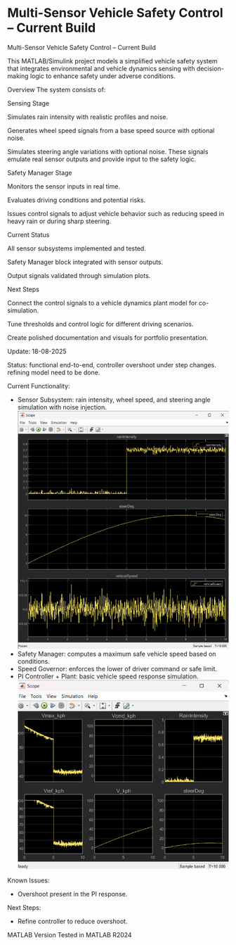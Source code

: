 # Multi-Sensor Vehicle Safety Control – Current Build


Multi-Sensor Vehicle Safety Control – Current Build

This MATLAB/Simulink project models a simplified vehicle safety system that integrates environmental and vehicle dynamics sensing with decision-making logic to enhance safety under adverse conditions.

Overview
The system consists of:

Sensing Stage

Simulates rain intensity with realistic profiles and noise.

Generates wheel speed signals from a base speed source with optional noise.

Simulates steering angle variations with optional noise. These signals emulate real sensor outputs and provide input to the safety logic.

Safety Manager Stage

Monitors the sensor inputs in real time.

Evaluates driving conditions and potential risks.

Issues control signals to adjust vehicle behavior such as reducing speed in heavy rain or during sharp steering.

Current Status

All sensor subsystems implemented and tested.

Safety Manager block integrated with sensor outputs.

Output signals validated through simulation plots.

Next Steps

Connect the control signals to a vehicle dynamics plant model for co-simulation.

Tune thresholds and control logic for different driving scenarios.

Create polished documentation and visuals for portfolio presentation.

Update: 18-08-2025

Status: functional end-to-end, controller overshoot under step changes. refining model need to be done.


Current Functionality:
- Sensor Subsystem: rain intensity, wheel speed, and steering angle simulation with noise injection.
![sensor_output](scope_outputs/Sensor_outputs.png)
- Safety Manager: computes a maximum safe vehicle speed based on conditions.
- Speed Governor: enforces the lower of driver command or safe limit.
- PI Controller + Plant: basic vehicle speed response simulation.
  ![Partial Output](scope_outputs/partial_output.png)

Known Issues:
- Overshoot present in the PI response.

Next Steps:
- Refine controller to reduce overshoot.





MATLAB Version
Tested in MATLAB R2024
